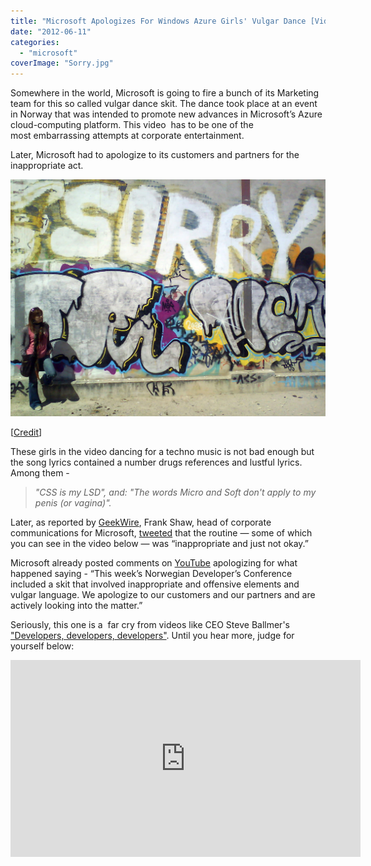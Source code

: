 ```yaml
---
title: "Microsoft Apologizes For Windows Azure Girls' Vulgar Dance [Video]"
date: "2012-06-11"
categories: 
  - "microsoft"
coverImage: "Sorry.jpg"
---
```


Somewhere in the world, Microsoft is going to fire a bunch of its Marketing team for this so called vulgar dance skit. The dance took place at an event in Norway that was intended to promote new advances in Microsoft’s Azure cloud-computing platform. This video  has to be one of the most embarrassing attempts at corporate entertainment.

Later, Microsoft had to apologize to its customers and partners for the inappropriate act.

[![](images/Sorry.jpg "Sorry")](http://iCosmoGeek.com/wp-content/uploads/2012/06/Sorry.jpg)

\[[Credit](http://www.flickr.com/photos/23494110@N03/3388972405/sizes/l/in/photostream/)\]

These girls in the video dancing for a techno music is not bad enough but the song lyrics contained a number drugs references and lustful lyrics. Among them -

> _"CSS is my LSD", and: "The words Micro and Soft don't apply to my penis (or vagina)"._ 

Later, as reported by [GeekWire](http://www.geekwire.com/2012/raunchy-windows-azure-dance-routine/), Frank Shaw, head of corporate communications for Microsoft, [tweeted](http://twitter.com/intent/user?screen_name=fxshaw) that the routine — some of which you can see in the video below — was “inappropriate and just not okay.”

Microsoft already posted comments on [YouTube](http://www.youtube.com/user/windowsazure/feed) apologizing for what happened saying - “This week’s Norwegian Developer’s Conference included a skit that involved inappropriate and offensive elements and vulgar language. We apologize to our customers and our partners and are actively looking into the matter.”

Seriously, this one is a  far cry from videos like CEO Steve Ballmer's ["Developers, developers, developers"](http://icosmogeek.com/developers-developers-developers-by-steve-ballmer/). Until you hear more, judge for yourself below:

<iframe src="http://www.youtube.com/embed/TROd29XFHY0" frameborder="0" width="560" height="315"></iframe>
